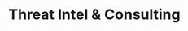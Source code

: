 ---
layout: default
title: Threat Intel & Consulting
nav_exclude: false
nav_order: 50
has_children: false
last_modified_date: 1
---